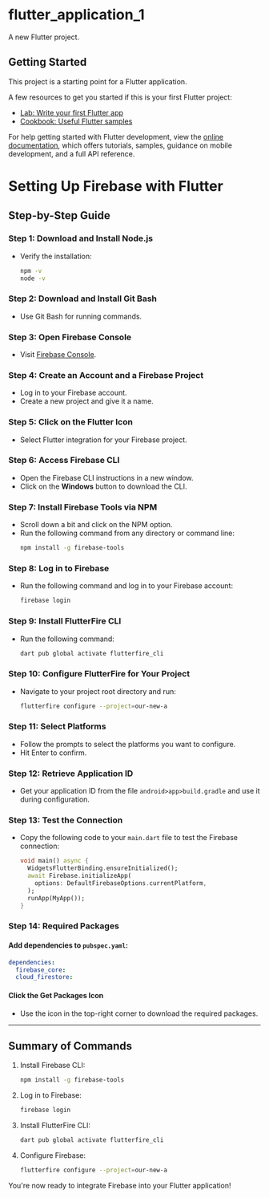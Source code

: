 # flutter_application_1

A new Flutter project.

## Getting Started

This project is a starting point for a Flutter application.

A few resources to get you started if this is your first Flutter project:

- [Lab: Write your first Flutter app](https://docs.flutter.dev/get-started/codelab)
- [Cookbook: Useful Flutter samples](https://docs.flutter.dev/cookbook)

For help getting started with Flutter development, view the
[online documentation](https://docs.flutter.dev/), which offers tutorials,
samples, guidance on mobile development, and a full API reference.

# Setting Up Firebase with Flutter

## Step-by-Step Guide

### Step 1: Download and Install Node.js
- Verify the installation:
  ```bash
  npm -v
  node -v
  ```

### Step 2: Download and Install Git Bash
- Use Git Bash for running commands.

### Step 3: Open Firebase Console
- Visit [Firebase Console](https://console.firebase.google.com/).

### Step 4: Create an Account and a Firebase Project
- Log in to your Firebase account.
- Create a new project and give it a name.

### Step 5: Click on the Flutter Icon
- Select Flutter integration for your Firebase project.

### Step 6: Access Firebase CLI
- Open the Firebase CLI instructions in a new window.
- Click on the **Windows** button to download the CLI.

### Step 7: Install Firebase Tools via NPM
- Scroll down a bit and click on the NPM option.
- Run the following command from any directory or command line:
  ```bash
  npm install -g firebase-tools
  ```

### Step 8: Log in to Firebase
- Run the following command and log in to your Firebase account:
  ```bash
  firebase login
  ```

### Step 9: Install FlutterFire CLI
- Run the following command:
  ```bash
  dart pub global activate flutterfire_cli
  ```

### Step 10: Configure FlutterFire for Your Project
- Navigate to your project root directory and run:
  ```bash
  flutterfire configure --project=our-new-a
  ```

### Step 11: Select Platforms
- Follow the prompts to select the platforms you want to configure.
- Hit Enter to confirm.

### Step 12: Retrieve Application ID
- Get your application ID from the file `android>app>build.gradle` and use it during configuration.

### Step 13: Test the Connection
- Copy the following code to your `main.dart` file to test the Firebase connection:
  ```dart
  void main() async {
    WidgetsFlutterBinding.ensureInitialized();
    await Firebase.initializeApp(
      options: DefaultFirebaseOptions.currentPlatform,
    );
    runApp(MyApp());
  }
  ```

### Step 14: Required Packages
#### Add dependencies to `pubspec.yaml`:
  ```yaml
  dependencies:
    firebase_core:
    cloud_firestore:
  ```

#### Click the **Get Packages** Icon
- Use the icon in the top-right corner to download the required packages.

---

## Summary of Commands
1. Install Firebase CLI:
   ```bash
   npm install -g firebase-tools
   ```
2. Log in to Firebase:
   ```bash
   firebase login
   ```
3. Install FlutterFire CLI:
   ```bash
   dart pub global activate flutterfire_cli
   ```
4. Configure Firebase:
   ```bash
   flutterfire configure --project=our-new-a
   ```

You're now ready to integrate Firebase into your Flutter application!


